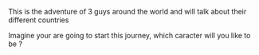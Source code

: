 
This is the adventure of 3 guys around the world and will talk about their different countries 

Imagine your are going to start this journey, which caracter will you like to be ?


